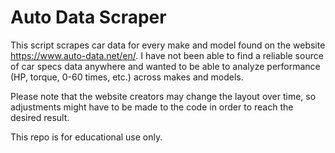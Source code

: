 # Auto Data Scraper

This script scrapes car data for every make and model found on the website https://www.auto-data.net/en/. I have not been able to find a reliable source 
of car specs data anywhere and wanted to be able to analyze performance (HP, torque, 0-60 times, etc.) across makes and models. 

Please note that the website creators may change the layout over time, so adjustments might have to be made to the code in order to reach the desired result.

This repo is for educational use only. 

